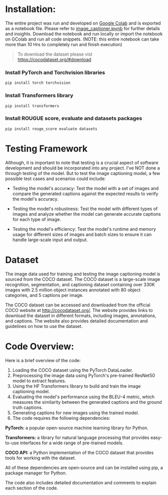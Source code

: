 # Installation:

The entire project was run and developed on [Google Colab](https://colab.research.google.com/) and is exported as a notebook file. Please refer to [image_captioner.ipynb](https://github.com/Prajwal-S-Venkatesh/image-captioner/blob/main/image_captioner.ipynb) for further details and insights. Download the notebook and run locally or import the notebook on GColab and run all code snippets. (NOTE: this entire notebook can take more than 10 Hrs to completely run and finish execution)

> To download the dataset please vist https://cocodataset.org/#download

### Install PyTorch and Torchvision libraries
```pip install torch torchvision```

### Install Transformers library
```pip install transformers```

### Install ROUGUE score, evaluate and datasets packages
```pip install rouge_score evaluate datasets```


# Testing Framework

Although, it is important to note that testing is a crucial aspect of software development and should be incorporated into any project. I've NOT done a through testing of the model. But to test the image captioning model, a few possible test cases and scenarios could include:

- Testing the model's accuracy: Test the model with a set of images and compare the generated captions against the expected results to verify the model's accuracy.

- Testing the model's robustness: Test the model with different types of images and analyze whether the model can generate accurate captions for each type of image.

- Testing the model's efficiency: Test the model's runtime and memory usage for different sizes of images and batch sizes to ensure it can handle large-scale input and output.


# Dataset

The image data used for training and testing the image captioning model is sourced from the COCO dataset. The COCO dataset is a large-scale image recognition, segmentation, and captioning dataset containing over 330K images with 2.5 million object instances annotated with 80 object categories, and 5 captions per image.

The COCO dataset can be accessed and downloaded from the official COCO website at http://cocodataset.org/. The website provides links to download the dataset in different formats, including images, annotations, and captions. The website also provides detailed documentation and guidelines on how to use the dataset.


# Code Overview:

Here is a brief overview of the code:

1. Loading the COCO dataset using the PyTorch DataLoader.
2. Preprocessing the image data using PyTorch's pre-trained ResNet50 model to extract features.
3. Using the HF Transformers library to build and train the image captioning model.
4. Evaluating the model's performance using the BLEU-4 metric, which measures the similarity between the generated captions and the ground truth captions.
5. Generating captions for new images using the trained model.
6. The code requires the following dependencies:

**PyTorch:** a popular open-source machine learning library for Python.

**Transformers:** a library for natural language processing that provides easy-to-use interfaces for a wide range of pre-trained models.

**COCO API:** a Python implementation of the COCO dataset that provides tools for working with the dataset.

All of these dependencies are open-source and can be installed using pip, a package manager for Python.

The code also includes detailed documentation and comments to explain each section of the code. 

